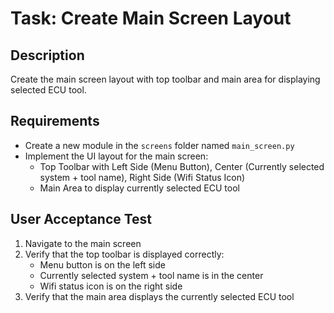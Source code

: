 


# Task: Create Main Screen Layout

## Description
Create the main screen layout with top toolbar and main area for displaying selected ECU tool.

## Requirements
- Create a new module in the `screens` folder named `main_screen.py`
- Implement the UI layout for the main screen:
  - Top Toolbar with Left Side (Menu Button), Center (Currently selected system + tool name), Right Side (Wifi Status Icon)
  - Main Area to display currently selected ECU tool

## User Acceptance Test
1. Navigate to the main screen
2. Verify that the top toolbar is displayed correctly:
   - Menu button is on the left side
   - Currently selected system + tool name is in the center
   - Wifi status icon is on the right side
3. Verify that the main area displays the currently selected ECU tool


